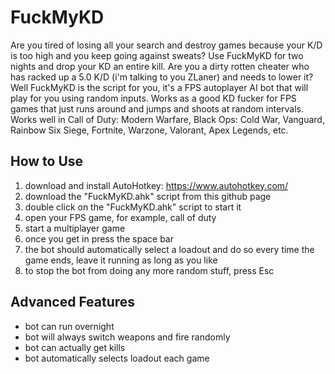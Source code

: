 # FuckMyKD
Are you tired of losing all your search and destroy games because your K/D is too high and you keep going against sweats? Use FuckMyKD for two nights and drop your KD an entire kill. Are you a dirty rotten cheater who has racked up a 5.0 K/D (i'm talking to you ZLaner) and needs to lower it? Well FuckMyKD is the script for you, it's a FPS autoplayer AI bot that will play for you using random inputs. Works as a good KD fucker for FPS games that just runs around and jumps and shoots at random intervals. Works well in Call of Duty: Modern Warfare, Black Ops: Cold War, Vanguard, Rainbow Six Siege, Fortnite, Warzone, Valorant, Apex Legends, etc.

## How to Use
1) download and install AutoHotkey: https://www.autohotkey.com/
2) download the "FuckMyKD.ahk" script from this github page 
3) double click on the "FuckMyKD.ahk" script to start it
4) open your FPS game, for example, call of duty
5) start a multiplayer game
6) once you get in press the space bar 
7) the bot should automatically select a loadout and do so every time the game ends, leave it running as long as you like
8) to stop the bot from doing any more random stuff, press Esc

## Advanced Features
- bot can run overnight
- bot will always switch weapons and fire randomly
- bot can actually get kills 
- bot automatically selects loadout each game
